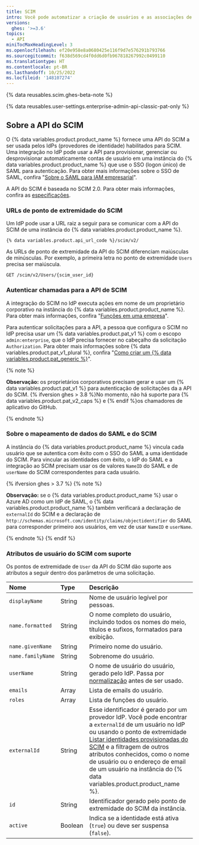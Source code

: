 ```yaml
---
title: SCIM
intro: Você pode automatizar a criação de usuários e as associações de equipe usando a API do SCIM.
versions:
  ghes: '>=3.6'
topics:
  - API
miniTocMaxHeadingLevel: 3
ms.openlocfilehash: ef20e958e8a0680425e116f9d7e576291b793766
ms.sourcegitcommit: f638d569cd4f0dd6d0fb967818267992c0499110
ms.translationtype: HT
ms.contentlocale: pt-BR
ms.lasthandoff: 10/25/2022
ms.locfileid: '148107274'
---
```

{% data reusables.scim.ghes-beta-note %}

{% data reusables.user-settings.enterprise-admin-api-classic-pat-only %}
## Sobre a API do SCIM

O {% data variables.product.product_name %} fornece uma API do SCIM a ser usada pelos IdPs (provedores de identidade) habilitados para SCIM. Uma integração no IdP pode usar a API para provisionar, gerenciar ou desprovisionar automaticamente contas de usuário em uma instância do {% data variables.product.product_name %} que use o SSO (logon único) de SAML para autenticação. Para obter mais informações sobre o SSO de SAML, confira "[Sobre o SAML para IAM empresarial](/admin/identity-and-access-management/using-saml-for-enterprise-iam/about-saml-for-enterprise-iam)".

A API do SCIM é baseada no SCIM 2.0. Para obter mais informações, confira as [especificações](https://www.simplecloud.info/#Specification).

### URLs de ponto de extremidade do SCIM

Um IdP pode usar a URL raiz a seguir para se comunicar com a API do SCIM de uma instância do {% data variables.product.product_name %}.

```
{% data variables.product.api_url_code %}/scim/v2/
```

As URLs de ponto de extremidade da API do SCIM diferenciam maiúsculas de minúsculas. Por exemplo, a primeira letra no ponto de extremidade `Users` precisa ser maiúscula.

```shell
GET /scim/v2/Users/{scim_user_id}
```

### Autenticar chamadas para a API de SCIM

A integração do SCIM no IdP executa ações em nome de um proprietário corporativo na instância do {% data variables.product.product_name %}. Para obter mais informações, confira "[Funções em uma empresa](/admin/user-management/managing-users-in-your-enterprise/roles-in-an-enterprise#enterprise-owners)".

Para autenticar solicitações para a API, a pessoa que configura o SCIM no IdP precisa usar um {% data variables.product.pat_v1 %} com o escopo `admin:enterprise`, que o IdP precisa fornecer no cabeçalho da solicitação `Authorization`. Para obter mais informações sobre {% data variables.product.pat_v1_plural %}, confira "[Como criar um {% data variables.product.pat_generic %}](/authentication/keeping-your-account-and-data-secure/creating-a-personal-access-token)".

{% note %}

**Observação:** os proprietários corporativos precisam gerar e usar um {% data variables.product.pat_v1 %} para autenticação de solicitações da a API do SCIM. {% ifversion ghes > 3.8 %}No momento, não há suporte para {% data variables.product.pat_v2_caps %} e {% endif %}os chamadores de aplicativo do GitHub.

{% endnote %}

### Sobre o mapeamento de dados do SAML e do SCIM
  
A instância do {% data variables.product.product_name %} vincula cada usuário que se autentica com êxito com o SSO do SAML a uma identidade do SCIM. Para vincular as identidades com êxito, o IdP do SAML e a integração ao SCIM precisam usar os de valores `NameID` do SAML e de `userName` do SCIM correspondentes para cada usuário.

{% ifversion ghes > 3.7 %} {% note %}

**Observação:** se o {% data variables.product.product_name %} usar o Azure AD como um IdP de SAML, o {% data variables.product.product_name %} também verificará a declaração de `externalId` do SCIM e a declaração de `http://schemas.microsoft.com/identity/claims/objectidentifier` do SAML para corresponder primeiro aos usuários, em vez de usar `NameID` e `userName`. 

{% endnote %} {% endif %}

### Atributos de usuário do SCIM com suporte

Os pontos de extremidade de `User` da API do SCIM dão suporte aos atributos a seguir dentro dos parâmetros de uma solicitação.

| Nome | Type | Descrição |
| :- | :- | :- |
| `displayName` | String | Nome de usuário legível por pessoas. |
| `name.formatted` | String | O nome completo do usuário, incluindo todos os nomes do meio, títulos e sufixos, formatados para exibição.
| `name.givenName` | String | Primeiro nome do usuário. |
| `name.familyName` | String | Sobrenome do usuário. |
| `userName` | String | O nome de usuário do usuário, gerado pelo IdP. Passa por [normalização](/admin/identity-and-access-management/managing-iam-for-your-enterprise/username-considerations-for-external-authentication#about-username-normalization) antes de ser usado. 
| `emails` | Array | Lista de emails do usuário. |
| `roles` | Array | Lista de funções do usuário. |
| `externalId` | String | Esse identificador é gerado por um provedor IdP. Você pode encontrar a `externalId` de um usuário no IdP ou usando o ponto de extremidade [Listar identidades provisionadas do SCIM](#list-scim-provisioned-identities-for-an-enterprise) e a filtragem de outros atributos conhecidos, como o nome de usuário ou o endereço de email de um usuário na instância do {% data variables.product.product_name %}. |
| `id` | String | Identificador gerado pelo ponto de extremidade do SCIM da instância. |
| `active` | Boolean | Indica se a identidade está ativa (`true`) ou deve ser suspensa (`false`). |

